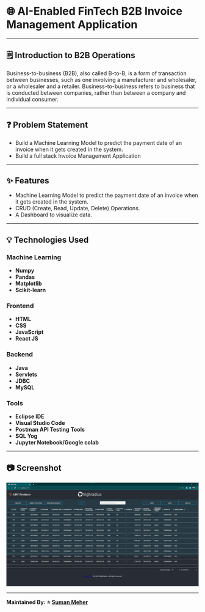 # 🌐 AI-Enabled FinTech B2B Invoice Management Application 


---



## 🗒️ Introduction to B2B Operations
Business-to-business (B2B), also called B-to-B, is a form of transaction between businesses, such as one involving a manufacturer and wholesaler, or a wholesaler and a retailer. Business-to-business refers to business that is conducted between companies, rather than between a company and individual consumer. 


---
## ❓ Problem Statement

- Build a Machine Learning Model to predict the payment date of an invoice when it gets created in the system.
- Build a full stack Invoice Management Application

---


## ✨ Features

- Machine Learning Model to predict the payment date of an invoice when it gets created in the system.
- CRUD (Create, Read, Update, Delete) Operations.
- A Dashboard to visualize data.

---

## :bulb: Technologies Used

### Machine Learning

- **Numpy**
- **Pandas**
- **Matplotlib**
- **Scikit-learn**

### Frontend

- **HTML**
- **CSS**
- **JavaScript**
- **React JS**

### Backend

- **Java**
- **Servlets**
- **JDBC**
- **MySQL**

### Tools

- **Eclipse IDE**
- **Visual Studio Code**
- **Postman API Testing Tools**
- **SQL Yog**
- **Jupyter Notebook/Google colab**

---

## :camera: Screenshot

<img src="Frontend/react/UI.png">

---

**Maintained By: ⭐ [Suman Meher](github.com/sumanmeher)** 

